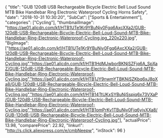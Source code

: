 {
	"title": "GUB 120dB USB Rechargeable Bicycle Electric Bell Loud Sound MTB Bike Handlebar Ring Electronic Waterproof Cycling Horns Safety",
	"date": "2018-10-31 10:30:20",
	"SubCat": ["Sports & Entertainment"],
	"categories": ["Cycling"],
	"thumbnailImage": "https://ae01.alicdn.com/kf/HTB1UTe1Kr9YBuNjy0Fgq6AxcXXa2/GUB-120dB-USB-Rechargeable-Bicycle-Electric-Bell-Loud-Sound-MTB-Bike-Handlebar-Ring-Electronic-Waterproof-Cycling.jpg_220x220.jpg",
	"BigImage": ["https://ae01.alicdn.com/kf/HTB1UTe1Kr9YBuNjy0Fgq6AxcXXa2/GUB-120dB-USB-Rechargeable-Bicycle-Electric-Bell-Loud-Sound-MTB-Bike-Handlebar-Ring-Electronic-Waterproof-Cycling.jpg","https://ae01.alicdn.com/kf/HTB1HdMJwborBKNjSZFjq6A_SpXaZ/GUB-120dB-USB-Rechargeable-Bicycle-Electric-Bell-Loud-Sound-MTB-Bike-Handlebar-Ring-Electronic-Waterproof-Cycling.jpg","https://ae01.alicdn.com/kf/HTB1JY9nwmYTBKNjSZKbq6xJ8pXa8/GUB-120dB-USB-Rechargeable-Bicycle-Electric-Bell-Loud-Sound-MTB-Bike-Handlebar-Ring-Electronic-Waterproof-Cycling.jpg","https://ae01.alicdn.com/kf/HTB14TtUKxSYBuNjSspjq6x73VXaP/GUB-120dB-USB-Rechargeable-Bicycle-Electric-Bell-Loud-Sound-MTB-Bike-Handlebar-Ring-Electronic-Waterproof-Cycling.jpg","https://ae01.alicdn.com/kf/HTB1omPrKv1TBuNjy0Fjq6yjyXXa8/GUB-120dB-USB-Rechargeable-Bicycle-Electric-Bell-Loud-Sound-MTB-Bike-Handlebar-Ring-Electronic-Waterproof-Cycling.jpg"],
	"actualPrice": 13.98,
	"comparePrice": 22.92,
	"linkurl": "http://s.click.aliexpress.com/e/cmbNeepw",
	"inStock": 96
}
